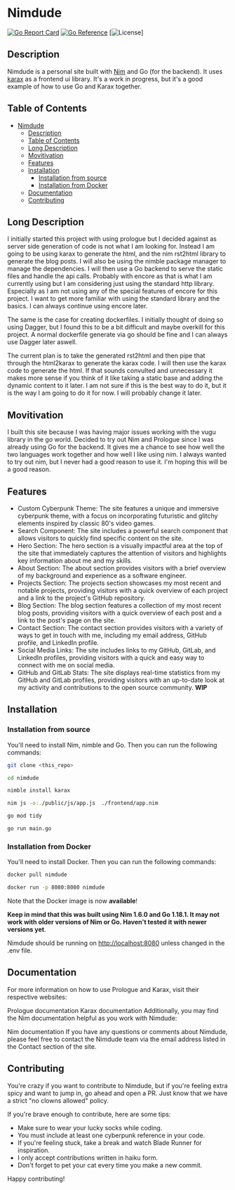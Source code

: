 # Nimdude

[![Go Report Card](https://goreportcard.com/badge/github.com/brandonc/nimdude)](https://goreportcard.com/report/github.com/brandonc/nimdude)
[![Go Reference](https://pkg.go.dev/badge/github.com/brandonc/nimdude.svg)](https://pkg.go.dev/github.com/brandonc/nimdude)
[![License](https://img.shields.io/github/license/brandonc/nimdude)]

## Description

Nimdude is a personal site built with [Nim](https://nim-lang.org/) and Go (for the backend). It uses [karax](https://github.com/karaxnim/karax) as a frontend ui library. It's a work in progress, but it's a good example of how to use Go and Karax together.

## Table of Contents

- [Nimdude](#nimdude)
  - [Description](#description)
  - [Table of Contents](#table-of-contents)
  - [Long Description](#long-description)
  - [Movitivation](#movitivation)
  - [Features](#features)
  - [Installation](#installation)
    - [Installation from source](#installation-from-source)
    - [Installation from Docker](#installation-from-docker)
  - [Documentation](#documentation)
  - [Contributing](#contributing)


## Long Description

I initially started this project with using prologue but I decided against as server side generation of code is not what I am looking for. Instead I am going to be using karax to generate the html, and the nim rst2html library to generate the blog posts. I will also be using the nimble package manager to manage the dependencies. I will then use a Go backend to serve the static files and handle the api calls. Probably with encore as that is what I am currently using but I am considering just using the standard http library. Especially as I am not using any of the special features of encore for this project. I want to get more familiar with using the standard library and the basics. I can always continue using encore later.

The same is the case for creating dockerfiles. I initially thought of doing so using Dagger, but I found this to be a bit difficult and maybe overkill for this project. A normal dockerfile generate via go should be fine and I can always use Dagger later aswell.

The current plan is to take the generated rst2html and then pipe that through the html2karax to generate the karax code. I will then use the karax code to generate the html. If that sounds convulted and unnecessary it makes more sense if you think of it like taking a static base and adding the dynamic content to it later. I am not sure if this is the best way to do it, but it is the way I am going to do it for now. I will probably change it later.

## Movitivation

I built this site because I was having major issues working with the vugu library in the go world. Decided to try out Nim and Prologue since I was already using Go for the backend. It gives me a chance to see how well the two languages work together and how well I like using nim. I always wanted to try out nim, but I never had a good reason to use it. I'm hoping this will be a good reason.

## Features

- Custom Cyberpunk Theme: The site features a unique and immersive cyberpunk theme, with a focus on incorporating futuristic and glitchy elements inspired by classic 80's video games.
- Search Component: The site includes a powerful search component that allows visitors to quickly find specific content on the site.
- Hero Section: The hero section is a visually impactful area at the top of the site that immediately captures the attention of visitors and highlights key information about me and my skills.
- About Section: The about section provides visitors with a brief overview of my background and experience as a software engineer.
- Projects Section: The projects section showcases my most recent and notable projects, providing visitors with a quick overview of each project and a link to the project's GitHub repository.
- Blog Section: The blog section features a collection of my most recent blog posts, providing visitors with a quick overview of each post and a link to the post's page on the site.
- Contact Section: The contact section provides visitors with a variety of ways to get in touch with me, including my email address, GitHub profile, and LinkedIn profile.
- Social Media Links: The site includes links to my GitHub, GitLab, and LinkedIn profiles, providing visitors with a quick and easy way to connect with me on social media.
- GitHub and GitLab Stats: The site displays real-time statistics from my GitHub and GitLab profiles, providing visitors with an up-to-date look at my activity and contributions to the open source community. __WIP__

## Installation

### Installation from source

You'll need to install Nim, nimble and Go. Then you can run the following commands:

```sh
git clone <this_repo>
```

```sh
cd nimdude
```

```sh
nimble install karax
```

```sh
nim js -o:./public/js/app.js  ./frontend/app.nim   
```

```sh
go mod tidy
```

```sh
go run main.go
```

### Installation from Docker

You'll need to install Docker. Then you can run the following commands:

```sh
docker pull nimdude
```

```sh
docker run -p 8080:8080 nimdude
```

Note that the Docker image is now __available__!

__Keep in mind that this was built using Nim 1.6.0 and Go 1.18.1. It may not work with older versions of Nim or Go. Haven't tested it with newer versions yet__.

Nimdude should be running on [http://localhost:8080](http://localhost:8080) unless changed in the .env file.

## Documentation

For more information on how to use Prologue and Karax, visit their respective websites:

Prologue documentation
Karax documentation
Additionally, you may find the Nim documentation helpful as you work with Nimdude:

Nim documentation
If you have any questions or comments about Nimdude, please feel free to contact the Nimdude team via the email address listed in the Contact section of the site.

## Contributing

You're crazy if you want to contribute to Nimdude, but if you're feeling extra spicy and want to jump in, go ahead and open a PR. Just know that we have a strict "no clowns allowed" policy.

If you're brave enough to contribute, here are some tips:

- Make sure to wear your lucky socks while coding.
- You must include at least one cyberpunk reference in your code.
- If you're feeling stuck, take a break and watch Blade Runner for inspiration.
- I only accept contributions written in haiku form.
- Don't forget to pet your cat every time you make a new commit.

Happy contributing!
